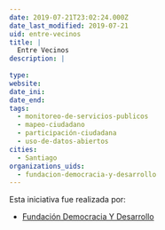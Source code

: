 ```yaml
---
date: 2019-07-21T23:02:24.000Z
date_last_modified: 2019-07-21
uid: entre-vecinos
title: |
  Entre Vecinos
description: |
  
type: 
website: 
date_ini: 
date_end: 
tags:
  - monitoreo-de-servicios-publicos
  - mapeo-ciudadano
  - participación-ciudadana
  - uso-de-datos-abiertos
cities: 
  - Santiago
organizations_uids:
  - fundacion-democracia-y-desarrollo
---
```


Esta iniciativa fue realizada por:

- [Fundación Democracia Y Desarrollo](/organizaciones/fundacion-democracia-y-desarrollo)
